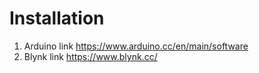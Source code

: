 # Installation
  1. Arduino link https://www.arduino.cc/en/main/software
  2. Blynk link https://www.blynk.cc/
